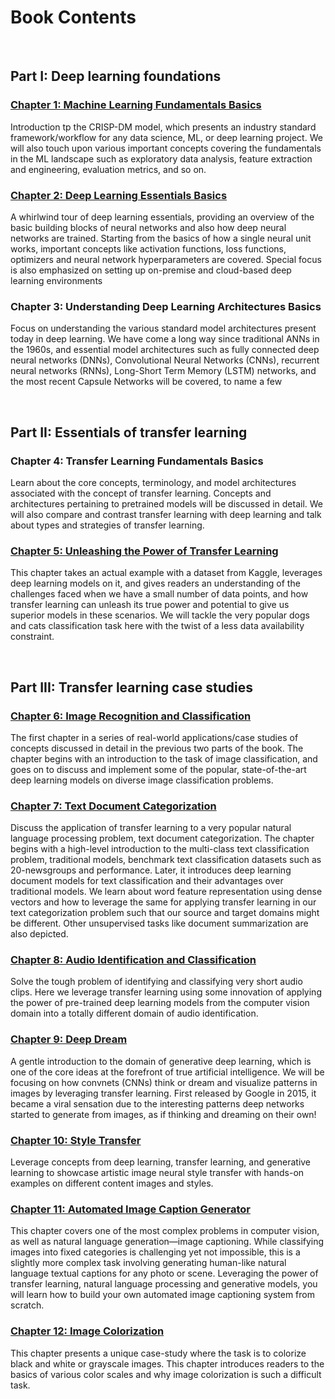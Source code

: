 # Book Contents
<br>

## Part I: Deep learning foundations
### [Chapter 1: Machine Learning Fundamentals Basics](https://github.com/dipanjanS/hands-on-transfer-learning-with-python/tree/master/notebooks/Ch01%20-%20Machine%20Learning%20Fundamentals)
Introduction tp the CRISP-DM model, which presents an industry standard framework/workflow for any data science, ML, or deep learning project. We will also touch upon various important concepts covering the fundamentals in the ML landscape such as exploratory data analysis, feature extraction and engineering, evaluation metrics, and so on.

### [Chapter 2: Deep Learning Essentials Basics](https://github.com/dipanjanS/hands-on-transfer-learning-with-python/tree/master/notebooks/Ch02%20-%20Deep%20Learning%20Essentials)
A whirlwind tour of deep learning essentials, providing an overview of the basic building blocks of neural networks and also how deep neural networks are trained. Starting from the basics of how a single neural unit works, important concepts like activation functions, loss functions, optimizers and neural network hyperparameters are covered. Special focus is also emphasized on setting up on-premise and cloud-based deep learning environments

### Chapter 3: Understanding Deep Learning Architectures Basics
Focus on understanding the various standard model architectures present today in deep learning. We have come a long way since traditional ANNs in the 1960s, and essential model architectures such as fully connected deep neural networks (DNNs), Convolutional Neural Networks (CNNs), recurrent neural networks (RNNs), Long-Short Term Memory (LSTM) networks, and the most recent Capsule Networks will be covered, to name a few

<br>

## Part II: Essentials of transfer learning
### Chapter 4: Transfer Learning Fundamentals Basics
Learn about the core concepts, terminology, and model architectures associated with the concept of transfer learning. Concepts and architectures pertaining to pretrained models will be discussed in detail. We will also compare and contrast transfer learning with deep learning and talk about types and strategies of transfer learning.

### [Chapter 5: Unleashing the Power of Transfer Learning](https://github.com/dipanjanS/hands-on-transfer-learning-with-python/tree/master/notebooks/Ch05%20-%20Unleash%20the%20Power%20of%20Transfer%20Learning)
This chapter takes an actual example with a dataset from Kaggle, leverages deep learning models on it, and gives readers an understanding of the challenges faced when we have a small number of data points, and how transfer learning can unleash its true power and potential to give us superior models in these scenarios. We will tackle the very popular dogs and cats classification task here with the twist of a less data availability constraint.

<br>

## Part III: Transfer learning case studies
### [Chapter 6: Image Recognition and Classification](https://github.com/dipanjanS/hands-on-transfer-learning-with-python/tree/master/notebooks/Ch06%20-%20Image%20Recognition%20and%20Classification)
The first chapter in a series of real-world applications/case studies of concepts discussed in detail in the previous two parts of the book. The chapter begins with an introduction to the task of image classification, and goes on to discuss and implement some of the popular, state-of-the-art deep learning models on diverse image classification problems.

### [Chapter 7: Text Document Categorization](https://github.com/dipanjanS/hands-on-transfer-learning-with-python/tree/master/notebooks/Ch07%20-%20Text%20Document%20Categorization)
Discuss the application of transfer learning to a very popular natural language processing problem, text document categorization. The chapter begins with a high-level introduction to the multi-class text classification problem, traditional models, benchmark text classification datasets such as 20-newsgroups and performance. Later, it introduces deep learning document models for text classification and their advantages over traditional models. We learn about word feature representation using dense vectors and how to leverage the same for applying transfer learning in our text categorization problem such that our source and target domains might be different. Other unsupervised tasks like document summarization are also depicted.

### [Chapter 8: Audio Identification and Classification](https://github.com/dipanjanS/hands-on-transfer-learning-with-python/tree/master/notebooks/Ch08%20-%20Audio%20Identification%20and%20Categorization)
Solve the tough problem of identifying and classifying very short audio clips. Here we leverage transfer learning using some innovation of applying the power of pre-trained deep learning models from the computer vision domain into a totally different domain of audio identification.

### [Chapter 9: Deep Dream](https://github.com/dipanjanS/hands-on-transfer-learning-with-python/tree/master/notebooks/Ch09%20-%20Deep%20Dream)
A gentle introduction to the domain of generative deep learning, which is one of the core ideas at the forefront of true artificial intelligence. We will be focusing on how convnets (CNNs) think or dream and visualize patterns in images by leveraging transfer learning. First released by Google in 2015, it became a viral sensation due to the interesting patterns deep networks started to generate from images, as if thinking and dreaming on their own!

### [Chapter 10: Style Transfer](https://github.com/dipanjanS/hands-on-transfer-learning-with-python/tree/master/notebooks/Ch10%20-%20Neural%20Style%20Transfer)
Leverage concepts from deep learning, transfer learning, and generative learning to showcase artistic image neural style transfer with hands-on examples on different content images and styles.

### [Chapter 11: Automated Image Caption Generator](https://github.com/dipanjanS/hands-on-transfer-learning-with-python/tree/master/notebooks/Ch11%20-%20Automated%20Image%20Caption%20Generator)
This chapter covers one of the most complex problems in computer vision, as well as natural language generation—image captioning. While classifying images into fixed categories is challenging yet not impossible, this is a slightly more complex task involving generating human-like natural language textual captions for any photo or scene. Leveraging the power of transfer learning, natural language processing and generative models, you will learn how to build your own automated image captioning system from scratch.

### [Chapter 12: Image Colorization](https://github.com/dipanjanS/hands-on-transfer-learning-with-python/tree/master/notebooks/Ch12%20-%20Image%20Colorization)
This chapter presents a unique case-study where the task is to colorize black and white or grayscale images. This chapter introduces readers to the basics of various color scales and why image colorization is such a difficult task.
